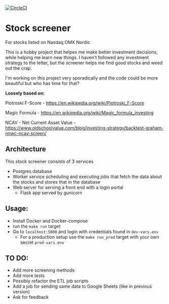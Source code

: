[![CircleCI](https://circleci.com/gh/lseffer/stock_screener.svg?style=svg)](https://circleci.com/gh/lseffer/stock_screener)

# Stock screener
For stocks listed on Nasdaq OMX Nordic

This is a hobby project that helpes me make better investment decisions, while helping me learn new things. I haven't followed any investment strategy to the letter, but the screener helps me find good stocks and weed out the crap.

I'm working on this project very sporadically and the code could be more beautiful but who has time for that?

__Loosely based on:__

Piotroski F-Score - https://en.wikipedia.org/wiki/Piotroski_F-Score

Magic Formula -	https://en.wikipedia.org/wiki/Magic_formula_investing

NCAV - Net Current Asset Value - https://www.oldschoolvalue.com/blog/investing-strategy/backtest-graham-nnwc-ncav-screen/

## Architecture

This stock screener consists of 3 services

* Postgres database
* Worker service scheduling and executing jobs that fetch the data about the stocks and stores that in the database
* Web server for serving a front end with a login portal
  * Flask app served by gunicorn

## Usage:
* Install Docker and Docker-compose
* run the `make run` target
* Go to `localhost:5000` and login with credentials found in `dev-vars.env`
  * For a production setup use the `make run_prod` target with your own secret `prod-vars.env`

## TO DO:
* Add more screening methods
* Add more tests
* Possibly refactor the ETL job scripts
* Add a job for sending same data to Google Sheets (like in previous version)
* Ask for feedback
